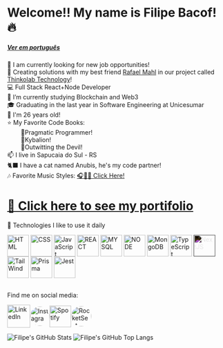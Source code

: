 # Welcome!! My name is Filipe Bacof! 🔥
##### [Ver em português](https://github.com/Filipe-Bacof/Filipe-Bacof/blob/main/Portugues.md)
🔭 I am currently looking for new job opportunities!</br>
🚀 Creating solutions with my best friend [Rafael Mahl](https://github.com/mahlignus) in our project called [Thinkolab Technology](https://github.com/thinkolab)!</br>
💻 Full Stack React+Node Developer</br>
🌱 I’m currently studying Blockchain and Web3</br>
🎓 Graduating in the last year in Software Engineering at Unicesumar</br>
🎂 I'm 26 years old!</br>
⭐  My Favorite Code Books:</br>
&nbsp;&nbsp;&nbsp;&nbsp;&nbsp;&nbsp;&nbsp;&nbsp;📙Pragmatic Programmer!</br>
&nbsp;&nbsp;&nbsp;&nbsp;&nbsp;&nbsp;&nbsp;&nbsp;📗Kybalion!</br>
&nbsp;&nbsp;&nbsp;&nbsp;&nbsp;&nbsp;&nbsp;&nbsp;📓Outwitting the Devil!</br>
📫 I live in Sapucaia do Sul - RS</br>
🐈‍⬛ I have a cat named Anubis, he's my code partner!</br>
🎶 Favorite Music Styles: [🎧🍷🗿 Click Here!](https://filipe-bacof.github.io/Musicas-Bacof)</br>

# <a href="https://portifolio-filipe-bacof.vercel.app/" target="_blank">📎 Click here to see my portifolio</a></br>
🔧 Technologies I like to use it daily</br>
<div>
  <a href="https://developer.mozilla.org/en-US/docs/Web/HTML" target="_blank"><img align="center" alt="HTML" height="50" width="50" src="https://cdn.jsdelivr.net/gh/devicons/devicon/icons/html5/html5-original.svg" /></a>
  <a href="https://developer.mozilla.org/en-US/docs/Web/CSS" target="_blank"><img align="center" alt="CSS" height="50" width="50" src="https://cdn.jsdelivr.net/gh/devicons/devicon/icons/css3/css3-original.svg" /></a>
  <a href="https://developer.mozilla.org/en-US/docs/Web/JavaScript" target="_blank"><img align="center" alt="JavaScript" height="50" width="50" src="https://cdn.jsdelivr.net/gh/devicons/devicon/icons/javascript/javascript-original.svg" /></a>
  <a href="https://legacy.reactjs.org/docs" target="_blank"><img align="center" alt="REACT" height="50" width="50" src="https://cdn.jsdelivr.net/gh/devicons/devicon/icons/react/react-original.svg" /></a>
  <a href="https://dev.mysql.com/doc/" target="_blank"><img align="center" alt="MYSQL" height="50" width="50" src="https://cdn.jsdelivr.net/gh/devicons/devicon/icons/mysql/mysql-original.svg" /></a>
  <a href="https://nodejs.org/en/docs" target="_blank"><img align="center" alt="NODE" height="50" width="50" src="https://cdn.jsdelivr.net/gh/devicons/devicon/icons/nodejs/nodejs-original.svg" /></a>
  <a href="https://www.mongodb.com/docs/" target="_blank"><img align="center" alt="MongoDB" height="50" width="50" src="https://cdn.jsdelivr.net/gh/devicons/devicon/icons/mongodb/mongodb-original.svg" /></a>
  <a href="https://www.typescriptlang.org/docs/" target="_blank"><img align="center" alt="TypeScript" height="50" width="50" src="https://cdn.jsdelivr.net/gh/devicons/devicon/icons/typescript/typescript-original.svg" /></a>
  <a href="https://nextjs.org/docs" target="_blank"><img align="center" alt="NextJS" height="50" width="50" src="https://cdn.jsdelivr.net/gh/devicons/devicon/icons/nextjs/nextjs-original.svg" style="filter: invert(100%);"/></a>
  <a href="https://tailwindcss.com/docs" target="_blank"><img align="center" alt="TailWind" height="50" width="50" src="https://cdn.jsdelivr.net/gh/devicons/devicon@latest/icons/tailwindcss/tailwindcss-original.svg" /></a>
  <a href="https://www.prisma.io/docs" target="_blank"><img align="center" alt="Prisma" height="50" width="50" src="https://cdn.worldvectorlogo.com/logos/prisma-3.svg"/></a>
  <a href="https://jestjs.io/docs/getting-started" target="_blank"><img align="center" alt="Jest" height="50" width="50" src="https://cdn.jsdelivr.net/gh/devicons/devicon/icons/jest/jest-plain.svg" /></a>
</div></br>

Find me on social media:</br>
<div style="display: flex; align-items: center">
  <a href="https://www.linkedin.com/in/filipe-bacof/" target="_blank"><img height="53px" width="53px" src="https://img.icons8.com/color/512/linkedin-circled--v1.png" alt="LinkedIn"></a>
  <a href="https://www.instagram.com/filipe.bacof/" target="_blank"><img height="45px" width="45px" src="https://cpaq.ufms.br/files/2022/03/Instagram-logo-free-download-PNG-e1647376733700.png" alt="Instagram" style="border-radius: 50%"></a>
  <a href="https://open.spotify.com/user/8k3a5mqfxtf78erfftdjjp03e" target="_blank"><img height="50px" width="50px" src="https://www.freepnglogos.com/uploads/spotify-logo-png/spotify-icon-green-logo-8.png" alt="Spotify"></a>
  <a href="https://app.rocketseat.com.br/me/filipe-bacof" target="_blank"><img height="47px" width="47px" src="https://avatars.githubusercontent.com/u/28929274?s=280&v=4" alt="RocketSeat" style="border-radius: 50%"></a>
</div>

![Filipe's GitHub Stats](https://github-readme-stats.vercel.app/api?username=Filipe-Bacof&show_icons=true&theme=transparent)
![Filipe's GitHub Top Langs](https://github-readme-stats.vercel.app/api/top-langs/?username=Filipe-Bacof&layout=compact&theme=transparent)

<!-- ![Snake animation](https://github.com/Filipe-Bacof/Filipe-Bacof/blob/output/github-contribution-grid-snake.svg) -->

